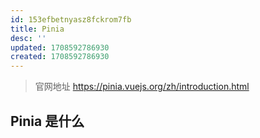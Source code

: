 ```yaml
---
id: 153efbetnyasz8fckrom7fb
title: Pinia
desc: ''
updated: 1708592786930
created: 1708592786930
---
```

> 官网地址 https://pinia.vuejs.org/zh/introduction.html

## Pinia 是什么

